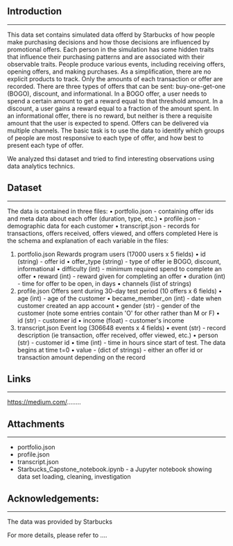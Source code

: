 ## Introduction
----------------------
This data set contains simulated data offerd by Starbucks of how people make purchasing decisions and how those decisions are influenced by promotional offers.
Each person in the simulation has some hidden traits that influence their purchasing patterns and are associated with their observable traits. People produce various events, including receiving offers, opening offers, and making purchases.
As a simplification, there are no explicit products to track. Only the amounts of each transaction or offer are recorded.
There are three types of offers that can be sent: buy-one-get-one (BOGO), discount, and informational. In a BOGO offer, a user needs to spend a certain amount to get a reward equal to that threshold amount. In a discount, a user gains a reward equal to a fraction of the amount spent. In an informational offer, there is no reward, but neither is there a requisite amount that the user is expected to spend. Offers can be delivered via multiple channels.
The basic task is to use the data to identify which groups of people are most responsive to each type of offer, and how best to present each type of offer.

We analyzed thsi dataset and tried to find interesting observations using data analytics technics.

## Dataset
-------------------
The data is contained in three files:
	• portfolio.json - containing offer ids and meta data about each offer (duration, type, etc.)
	• profile.json - demographic data for each customer
	• transcript.json - records for transactions, offers received, offers viewed, and offers completed
Here is the schema and explanation of each variable in the files:
1. portfolio.json
	Rewards program users (17000 users x 5 fields)
	• id (string) - offer id
	• offer_type (string) - type of offer ie BOGO, discount, informational
	• difficulty (int) - minimum required spend to complete an offer
	• reward (int) - reward given for completing an offer
	• duration (int) - time for offer to be open, in days
	• channels (list of strings)
2. profile.json
	Offers sent during 30-day test period (10 offers x 6 fields)
	• age (int) - age of the customer
	• became_member_on (int) - date when customer created an app account
	• gender (str) - gender of the customer (note some entries contain 'O' for other rather than M or F)
	• id (str) - customer id
	• income (float) - customer's income
3. transcript.json
	Event log (306648 events x 4 fields)
	• event (str) - record description (ie transaction, offer received, offer viewed, etc.)
	• person (str) - customer id
	• time (int) - time in hours since start of test. The data begins at time t=0
	• value - (dict of strings) - either an offer id or transaction amount depending on the record


## Links
---------------------
https://medium.com/........

## Attachments
----------------------
- portfolio.json
- profile.json
- transcript.json
- Starbucks_Capstone_notebook.ipynb - a Jupyter notebook showing data set loading, cleaning, investigation 

## Acknowledgements:
----------------------
The data was provided by Starbucks



For more details, please refer to ....